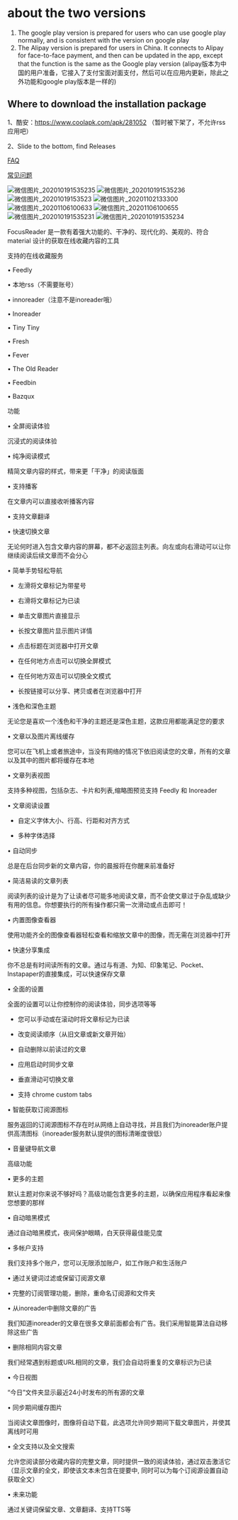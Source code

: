 # about the two versions
1.  The google play version is prepared for users who can use google play normally, and is consistent with the version on google play
2. The Alipay version is prepared for users in China. It connects to Alipay for face-to-face payment, and then can be updated in the app, except that the function is the same as the Google play version
(alipay版本为中国的用户准备，它接入了支付宝面对面支付，然后可以在应用内更新，除此之外功能和google play版本是一样的)

## Where to download the installation package
1、酷安：https://www.coolapk.com/apk/281052 （暂时被下架了，不允许rss应用吧）

2、Slide to the bottom, find Releases

[FAQ](https://support.qq.com/products/286382/faqs/81812)

[常见问题](https://support.qq.com/products/286382/faqs/81813)


![微信图片_202010191535235](https://user-images.githubusercontent.com/69662387/167528965-26ae5f3b-ca12-44ed-96fb-032afd876a56.png)
![微信图片_202010191535236](https://user-images.githubusercontent.com/69662387/167528978-c08c1c19-8334-40c1-9c27-947fc9ae225c.png)
![微信图片_20201019153523](https://user-images.githubusercontent.com/69662387/167528980-5f0f0c07-576f-4364-920e-84524b5ce1a8.png)
![微信图片_20201102133300](https://user-images.githubusercontent.com/69662387/167528983-f8b0514f-caf1-4a87-842d-710d8e118951.png)
![微信图片_20201106100633](https://user-images.githubusercontent.com/69662387/167528987-b5910d85-f375-4938-a2af-bfedb077aab9.png)
![微信图片_20201106100655](https://user-images.githubusercontent.com/69662387/167528988-8e4d0c48-b792-484c-95e9-17db5b481a46.png)
![微信图片_202010191535231](https://user-images.githubusercontent.com/69662387/167528989-cbd32f6f-befb-41be-a059-55abcd230eaa.png)
![微信图片_202010191535234](https://user-images.githubusercontent.com/69662387/167528990-26ef062c-7403-4f23-9ee9-77e478de4cbb.png)


FocusReader 是一款有着强大功能的、干净的、现代化的、美观的、符合material 设计的获取在线收藏内容的工具





支持的在线收藏服务

• Feedly

• 本地rss（不需要账号）

• innoreader（注意不是inoreader哦）

• Inoreader

• Tiny Tiny

• Fresh

• Fever 

• The Old Reader

• Feedbin

• Bazqux



功能

• 全屏阅读体验

沉浸式的阅读体验



• 纯净阅读模式

精简文章内容的样式，带来更「干净」的阅读版面



• 支持播客

在文章内可以直接收听播客内容



• 支持文章翻译



• 快速切换文章

无论何时进入包含文章内容的屏幕，都不必返回主列表。向左或向右滑动可以让你继续阅读后续文章而不会分心



• 简单手势轻松导航

- 左滑将文章标记为带星号

- 右滑将文章标记为已读

- 单击文章图片直接显示

- 长按文章图片显示图片详情

- 点击标题在浏览器中打开文章

- 在任何地方点击可以切换全屏模式

- 在任何地方双击可以切换全文模式

- 长按链接可以分享、拷贝或者在浏览器中打开



• 浅色和深色主题

无论您是喜欢一个浅色和干净的主题还是深色主题，这款应用都能满足您的要求



• 文章以及图片离线缓存

您可以在飞机上或者旅途中，当没有网络的情况下依旧阅读您的文章，所有的文章以及其中的图片都将缓存在本地



• 文章列表视图

支持多种视图，包括杂志、卡片和列表,缩略图预览支持 Feedly 和 Inoreader



• 文章阅读设置

- 自定义字体大小、行高、行距和对齐方式

- 多种字体选择



• 自动同步

总是在后台同步新的文章内容，你的晨报将在你醒来前准备好



• 简洁易读的文章列表

阅读列表的设计是为了让读者尽可能多地阅读文章，而不会使文章过于杂乱或缺少有用的信息。你想要执行的所有操作都只需一次滑动或点击即可！

• 内置图像查看器

使用功能齐全的图像查看器轻松查看和缩放文章中的图像，而无需在浏览器中打开



• 快速分享集成

你不总是有时间读所有的文章。通过与有道、为知、印象笔记、Pocket、Instapaper的直接集成，可以快速保存文章



• 全面的设置

 全面的设置可以让你控制你的阅读体验，同步选项等等

- 您可以手动或在滚动时将文章标记为已读

- 改变阅读顺序（从旧文章或新文章开始）

- 自动删除以前读过的文章

- 应用启动时同步文章

- 垂直滑动可切换文章

- 支持 chrome custom tabs



• 智能获取订阅源图标

 服务返回的订阅源图标不存在时从网络上自动寻找，并且我们为inoreader账户提供高清图标（inoreader服务默认提供的图标清晰度很低）



• 音量键导航文章



高级功能



• 更多的主题

默认主题对你来说不够好吗？高级功能包含更多的主题，以确保应用程序看起来像您想要的那样



• 自动暗黑模式

通过自动暗黑模式，夜间保护眼睛，白天获得最佳能见度



• 多帐户支持

我们支持多个账户，您可以无限添加账户，如工作账户和生活账户



• 通过关键词过滤或保留订阅源文章



• 完整的订阅管理功能，删除，重命名订阅源和文件夹



• 从inoreader中删除文章的广告

我们知道inoreader的文章在很多文章前面都会有广告。我们采用智能算法自动移除这些广告



• 删除相同内容文章

我们经常遇到标题或URL相同的文章，我们会自动将重复的文章标识为已读



• 今日视图

“今日”文件夹显示最近24小时发布的所有源的文章



• 同步期间缓存图片

当阅读文章图像时，图像将自动下载，此选项允许同步期间下载文章图片，并使其离线时可用



• 全文支持以及全文搜索

允许您阅读部分收藏内容的完整文章，同时提供一致的阅读体验，通过双击激活它（显示文章的全文，即使该文本未包含在提要中, 同时可以为每个订阅源设置自动获取全文）



• 未来功能

通过关键词保留文章、文章翻译、支持TTS等

